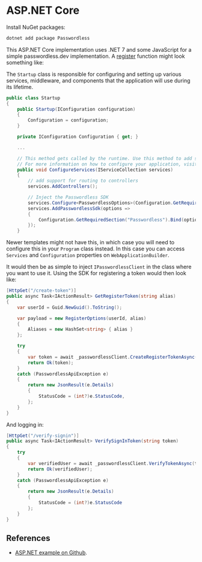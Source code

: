 # ASP.NET Core

Install NuGet packages:

```bash
dotnet add package Passwordless
```

This ASP.NET Core implementation uses .NET 7 and some JavaScript for a simple passwordless.dev implementation. A [register](../api.md#register-token) function might look something like:

The `Startup` class is responsible for configuring and setting up various services, middleware, and components that the application will use during its lifetime.

```csharp
public class Startup
{
    public Startup(IConfiguration configuration)
    {
        Configuration = configuration;
    }

    private IConfiguration Configuration { get; }

    ...

    // This method gets called by the runtime. Use this method to add services to the container.
    // For more information on how to configure your application, visit https://go.microsoft.com/fwlink/?LinkID=398940
    public void ConfigureServices(IServiceCollection services)
    {
        // add support for routing to controllers
        services.AddControllers();

        // Inject the Passwordless SDK
        services.Configure<PasswordlessOptions>(Configuration.GetRequiredSection("Passwordless"));
        services.AddPasswordlessSdk(options =>
        {
            Configuration.GetRequiredSection("Passwordless").Bind(options);
        });
    }
```

Newer templates might not have this, in which case you will need to configure this in your `Program` class instead. In this case you can access `Services` and `Configuration` properties on `WebApplicationBuilder`.

It would then be as simple to inject `IPasswordlessClient` in the class where you want to use it. Using the SDK for registering a token would then look like:

```csharp
[HttpGet("/create-token")]
public async Task<IActionResult> GetRegisterToken(string alias)
{
    var userId = Guid.NewGuid().ToString();

    var payload = new RegisterOptions(userId, alias)
    {
        Aliases = new HashSet<string> { alias }
    };

    try
    {
        var token = await _passwordlessClient.CreateRegisterTokenAsync(payload);
        return Ok(token);
    }
    catch (PasswordlessApiException e)
    {
        return new JsonResult(e.Details)
        {
            StatusCode = (int?)e.StatusCode,
        };
    }
}
```

And logging in:

```csharp
[HttpGet("/verify-signin")]
public async Task<IActionResult> VerifySignInToken(string token)
{
    try
    {
        var verifiedUser = await _passwordlessClient.VerifyTokenAsync(token);
        return Ok(verifiedUser);
    }
    catch (PasswordlessApiException e)
    {
        return new JsonResult(e.Details)
        {
            StatusCode = (int?)e.StatusCode
        };
    }
}
```

## References

- [ASP.NET example on Github](https://github.com/passwordless/passwordless-dotnet-example).
